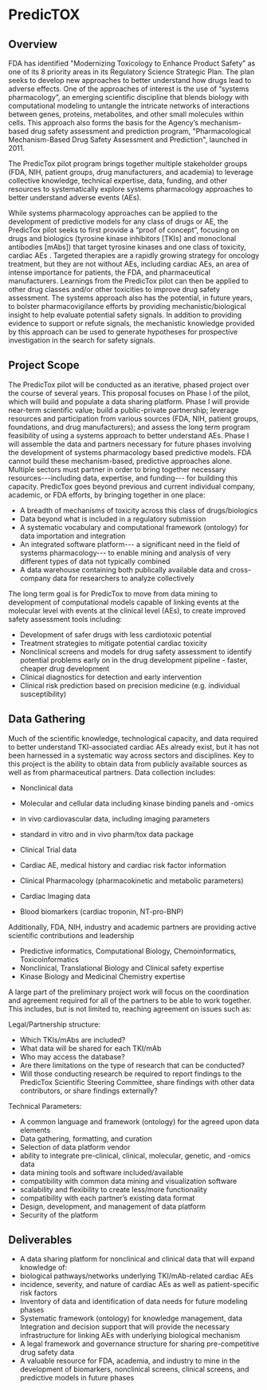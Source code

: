 # PredicTOX
## Overview
FDA has identified "Modernizing Toxicology to Enhance Product Safety"  as one of its 8 priority areas in its Regulatory Science Strategic Plan. The plan seeks to develop new approaches to better understand how drugs lead to adverse effects. One of the approaches of interest is the use of “systems pharmacology”, an emerging scientific discipline that blends biology with computational modeling to untangle the intricate networks of interactions between genes, proteins, metabolites, and other small molecules within cells. This approach also forms the basis for the Agency’s mechanism-based drug safety assessment and prediction program, "Pharmacological Mechanism-Based Drug Safety Assessment and Prediction", launched in 2011. 

The PredicTox pilot program brings together multiple stakeholder groups (FDA, NIH, patient groups, drug manufacturers, and academia) to leverage collective knowledge, technical expertise, data, funding, and other resources to systematically explore systems pharmacology approaches to better understand adverse events (AEs). 

While systems pharmacology approaches can be applied to the development of predictive models for any class of drugs or AE, the PredicTox pilot seeks to first provide a “proof of concept”, focusing on drugs and biologics (tyrosine kinase inhibitors [TKIs] and monoclonal antibodies [mAbs]) that target tyrosine kinases and one class of toxicity, cardiac AEs .  Targeted therapies are a rapidly growing strategy for oncology treatment, but they are not without AEs, including cardiac AEs, an area of intense importance for patients, the FDA, and pharmaceutical manufacturers. Learnings from the PredicTox pilot can then be applied to other drug classes and/or other toxicities to improve drug safety assessment. The systems approach also has the potential, in future years, to bolster pharmacovigilance efforts by providing mechanistic/biological insight to help evaluate potential safety signals. In addition to providing evidence to support or refute signals, the mechanistic knowledge provided by this approach can be used to generate hypotheses for prospective investigation in the search for safety signals. 
## Project Scope
The PredicTox pilot will be conducted as an iterative, phased project over the course of several years. This proposal focuses on Phase I of the pilot, which will build and populate a data sharing platform. Phase I will provide near-term scientific value; build a public-private partnership; leverage resources and participation from various sources (FDA, NIH, patient groups, foundations, and drug manufacturers); and assess the long term program feasibility of using a systems approach to better understand AEs.
Phase I will assemble the data and partners necessary for future phases involving the development of systems pharmacology based predictive models. FDA cannot build these mechanism-based, predictive approaches alone. Multiple sectors must partner in order to bring together necessary resources---including data, expertise, and funding--- for building this capacity. PredicTox goes beyond previous and current individual company, academic, or FDA efforts, by bringing together in one place:
*	A breadth of mechanisms of toxicity across this class of drugs/biologics
*	Data beyond what is included in a regulatory submission 
*	A systematic vocabulary and computational framework (ontology) for data importation and integration
*	An integrated software platform--- a significant need in the field of systems pharmacology--- to enable mining and analysis of very different types of data not typically combined 
*	A data warehouse containing both publically available data and cross-company data for researchers to analyze collectively

The long term goal is for PredicTox to move from data mining to development of computational models capable of linking events at the molecular level with events at the clinical level (AEs), to create improved safety assessment tools including:
*	Development of safer drugs with less cardiotoxic potential 
*	Treatment strategies to mitigate potential cardiac toxicity
*	Nonclinical screens and models for drug safety assessment to identify potential problems early on in the drug development pipeline - faster, cheaper drug development
*	Clinical diagnostics for detection and early intervention
*	Clinical risk prediction based on precision medicine (e.g. individual susceptibility)
## Data Gathering
Much of the scientific knowledge, technological capacity, and data required to better understand TKI-associated cardiac AEs already exist, but it has not been harnessed in a systematic way across sectors and disciplines. Key to this project is the ability to obtain data from publicly available sources as well as from pharmaceutical partners. Data collection includes: 
*	Nonclinical data
  *	Molecular and cellular data including kinase binding panels and -omics 
  *	in vivo cardiovascular data, including imaging parameters
  *	standard in vitro and in vivo pharm/tox data package 

*	Clinical Trial data
  *	Cardiac AE, medical history and cardiac risk factor information
  *	Clinical Pharmacology (pharmacokinetic and metabolic parameters)
  *	Cardiac Imaging data 
  *	Blood biomarkers (cardiac troponin, NT-pro-BNP)
 
Additionally, FDA, NIH, industry and academic partners are providing active scientific contributions and leadership 
  *	Predictive informatics, Computational Biology, Chemoinformatics, Toxicoinformatics
  *	Nonclinical, Translational Biology and Clinical safety expertise
  *	Kinase Biology and Medicinal Chemistry expertise

A large part of the preliminary project work will focus on the coordination and agreement required for all of the partners to be able to work together. This includes, but is not limited to, reaching agreement on issues such as: 

Legal/Partnership structure:
*	Which TKIs/mAbs are included?
*	What data will be shared for each TKI/mAb
*	Who may access the database?
*	Are there limitations on the type of research that can be conducted?
*	Will those conducting research be required to report findings to the PredicTox Scientific Steering Committee, share findings with other data contributors, or share findings externally? 

Technical Parameters:
*	A common language and framework (ontology) for the agreed upon data elements
*	Data gathering, formatting, and curation
*	Selection of data platform vendor
  *	ability to integrate pre-clinical, clinical, molecular, genetic, and -omics data
  *	data mining tools and software included/available
  *	compatibility with common data mining and visualization software 
  *	scalability and flexibility to create less/more functionality 
  *	compatibility with each partner’s existing data format
*	Design, development, and management of data platform
*	Security of the platform
## Deliverables
*	A data sharing platform for nonclinical and clinical data that will expand knowledge of:
  *	biological pathways/networks underlying TKI/mAb-related cardiac AEs 
  *	incidence, severity, and nature of cardiac AEs as well as patient-specific risk factors 
*	Inventory of data and identification of data needs for future modeling phases 
*	Systematic framework (ontology) for knowledge management, data Integration and decision support that will provide the necessary infrastructure for linking AEs with underlying biological mechanism
*	A legal framework and governance structure for sharing pre-competitive drug safety data
*	A valuable resource for FDA, academia, and industry to mine in the development of biomarkers, nonclinical screens, clinical screens, and predictive models in future phases




